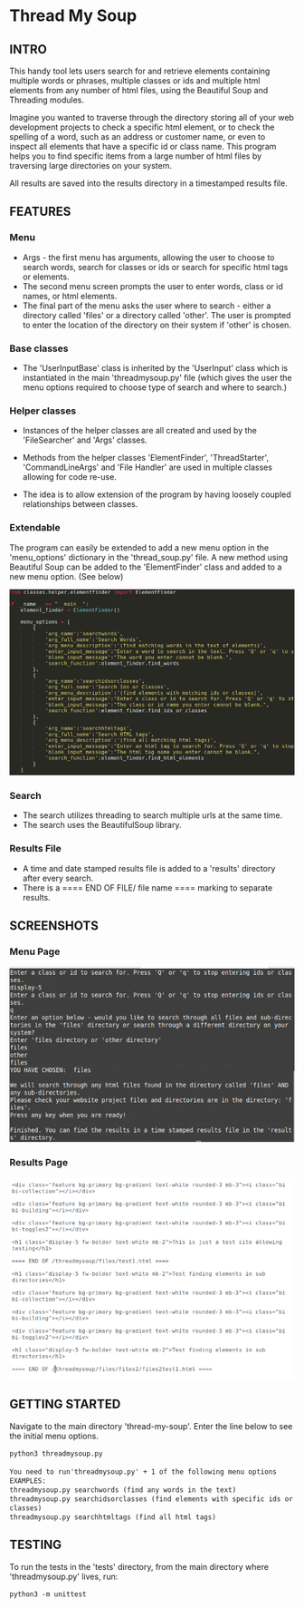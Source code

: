 # Thread My Soup

## INTRO
This handy tool lets users search for and retrieve elements containing multiple words or phrases, multiple classes or ids and multiple html elements from any number of html files, using the Beautiful Soup and Threading modules.

Imagine you wanted to traverse through the directory storing all of your web development projects to check a specific html element, or to check the spelling of a word, such as an address or customer name, or even to inspect all elements that have a specific id or class name. 
This program helps you to find specific items from a large number of html files by traversing large directories on your system.

All results are saved into the results directory in a timestamped results file.

## FEATURES
### Menu
- Args - the first menu has arguments, allowing the user to choose to search words, search for classes or ids or search for specific html tags or elements.
- The second menu screen prompts the user to enter words, class or id names, or html elements.
- The final part of the menu asks the user where to search - either a directory called 'files' or a directory called 'other'. The user is prompted to enter the location of the directory on their system if 'other' is chosen.

### Base classes 
- The 'UserInputBase' class is inherited by the 'UserInput' class which is instantiated in the main 'threadmysoup.py' file (which gives the user the menu options required to choose type of search and where to search.)

### Helper classes
- Instances of the helper classes are all created and used by the 'FileSearcher' and 'Args' classes.
- Methods from the helper classes 'ElementFinder', 'ThreadStarter', 'CommandLineArgs' and 'File Handler' are used in multiple classes allowing for code re-use.

- The idea is to allow extension of the program by having loosely coupled relationships between classes.

### Extendable
The program can easily be extended to add a new menu option in the 'menu_options' dictionary in the 'thread_soup.py' file.
A new method using Beautiful Soup can be added to the 'ElementFinder' class and added to a new menu option. (See below)

![mainmenupage](https://github.com/richardgourley/thread-my-soup/blob/main/screenshots/threadmysoupmainmenu.png)

### Search
- The search utilizes threading to search multiple urls at the same time.
- The search uses the BeautifulSoup library.

### Results File
- A time and date stamped results file is added to a 'results' directory after every search.
- There is a ==== END OF FILE/ file name ==== marking to separate results.

## SCREENSHOTS

### Menu Page

![menupage](https://github.com/richardgourley/thread-my-soup/blob/main/screenshots/threadmysoupmenu.png)

### Results Page

![resultspage](https://github.com/richardgourley/thread-my-soup/blob/main/screenshots/threadmysoupresults.png)

## GETTING STARTED
Navigate to the main directory 'thread-my-soup'. Enter the line below to see the initial menu options.

```
python3 threadmysoup.py 

You need to run'threadmysoup.py' + 1 of the following menu options
EXAMPLES:
threadmysoup.py searchwords (find any words in the text)
threadmysoup.py searchidsorclasses (find elements with specific ids or classes)
threadmysoup.py searchhtmltags (find all html tags)

```

## TESTING
To run the tests in the 'tests' directory, from the main directory where 'threadmysoup.py' lives, run:
```
python3 -m unittest
```


